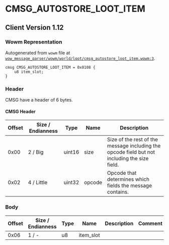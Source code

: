 # CMSG_AUTOSTORE_LOOT_ITEM

## Client Version 1.12

### Wowm Representation

Autogenerated from `wowm` file at [`wow_message_parser/wowm/world/loot/cmsg_autostore_loot_item.wowm:3`](https://github.com/gtker/wow_messages/tree/main/wow_message_parser/wowm/world/loot/cmsg_autostore_loot_item.wowm#L3).
```rust,ignore
cmsg CMSG_AUTOSTORE_LOOT_ITEM = 0x0108 {
    u8 item_slot;
}
```
### Header

CMSG have a header of 6 bytes.

#### CMSG Header

| Offset | Size / Endianness | Type   | Name   | Description |
| ------ | ----------------- | ------ | ------ | ----------- |
| 0x00   | 2 / Big           | uint16 | size   | Size of the rest of the message including the opcode field but not including the size field.|
| 0x02   | 4 / Little        | uint32 | opcode | Opcode that determines which fields the message contains.|

### Body

| Offset | Size / Endianness | Type | Name | Description | Comment |
| ------ | ----------------- | ---- | ---- | ----------- | ------- |
| 0x06 | 1 / - | u8 | item_slot |  |  |

